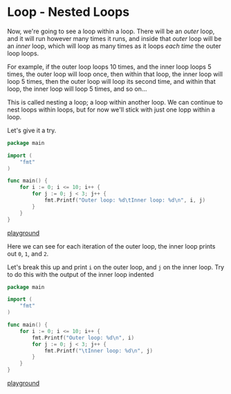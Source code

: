 

#  Loop - Nested Loops  
  
Now, we're going to see a loop within a loop. There will be an _outer_ loop, and it will run however many times it runs, and inside that _outer_ loop will be an _inner_ loop, which will loop as many times as it loops _each time_ the outer loop loops.  
  
For example, if the outer loop loops 10 times, and the inner loop loops 5 times, the outer loop will loop once, then within that loop, the inner loop will loop 5 times, then the outer loop will loop its second time, and within that loop, the inner loop will loop 5 times, and so on...  
  
This is called nesting a loop; a loop within another loop. We can continue to nest loops within loops, but for now we'll stick with just one lopp within a loop.  
  
Let's give it a try.

```go
package main

import (
	"fmt"
)

func main() {
	for i := 0; i <= 10; i++ {
		for j := 0; j < 3; j++ {
			fmt.Printf("Outer loop: %d\tInner loop: %d\n", i, j)
		}
	}
}
```

[playground](https://play.golang.org/p/o0YaoYYAC8)  
  
Here we can see for each iteration of the outer loop, the inner loop prints out `0`, `1`, and `2`.   
  
Let's break this up and print `i` on the outer loop, and `j` on the inner loop. Try to do this with the output of the inner loop indented
  
```go
package main

import (
	"fmt"
)

func main() {
	for i := 0; i <= 10; i++ {
		fmt.Printf("Outer loop: %d\n", i)
		for j := 0; j < 3; j++ {
			fmt.Printf("\tInner loop: %d\n", j)
		}
	}
}

```
[playground](https://play.golang.org/p/0Gd_NAXNyB)

